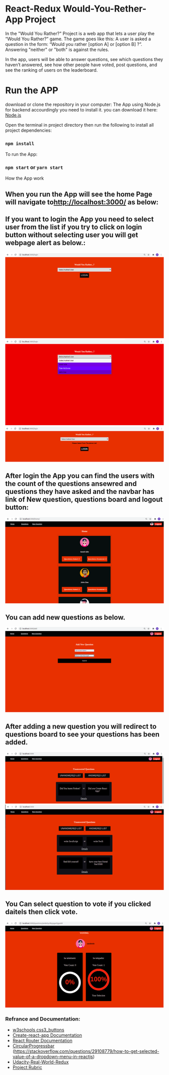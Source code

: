 
# React-Redux Would-You-Rether-App Project
In the "Would You Rather?" Project is a web app that lets a user play the “Would You Rather?” game. The game goes like this: A user is asked a question in the form: “Would you rather [option A] or [option B] ?”. Answering "neither" or "both" is against the rules.

In the app, users will be able to answer questions, see which questions they haven’t answered, see how other people have voted, post questions, and see the ranking of users on the leaderboard.


# Run the APP
download or clone the repository in your computer:
The App using Node.js for backend accourdingly you need to install it.
you can download it here: [Node.js](https://nodejs.org/en/)


Open the terminal in project directory then run the following to install all project dependencies:

### ```npm install```

To run the App:

### ```npm start```  or  ```yarn start```

How the App work

## When you run the App will see the home Page will navigate to[http://localhost:3000/](http://localhost:3000/) as below:
## If you want to login the App you need to select user from the list if you try to click on login button without selecting user you will get webpage alert as below.:
![Login Screen](src/Image/login.png "Login Screen")
![Login Screen](src/Image/select-user.png "Select User From The List Screen")
![Login Screen](src/Image/login-faild.png "Error Screen")
## After login the App you can find the users with the count of the questions ansewred and questions they have asked and the navbar has link of New question, questions board and logout button:
![Home Screen](src/Image/home.png "Home Screen")

## You can add new questions as below.
![New Question Screen](src/Image/NewQuestion.png "Home Screen")


## After adding a new question you will redirect to questions board to see your questions has been added.
![Questions Board Screen](src/Image/New-qution-has-been-listed.png "Search Screen")
![Questions Board Screen](src/Image/QuestionBoard.png "Search Screen")

## You Can select question to vote if you clicked daitels then click vote.
![Questions Board Screen](src/Image/questionvote.png "Search Screen")



### Refrance and Documentation:
* [w3schools css3_buttons](https://www.w3schools.com/css/css3_buttons.asp)
* [Create-react-app Documentation](https://github.com/facebookincubator/create-react-app)
* [React Router Documentation](http://knowbody.github.io/react-router-docs/)
* [CircularProgressbar](https://www.npmjs.com/package/react-circular-progressbar)
(https://stackoverflow.com/questions/29108779/how-to-get-selected-value-of-a-dropdown-menu-in-reactjs)
* [Udacity-Real-World-Redux](https://classroom.udacity.com/nanodegrees/nd019/parts/7dab5516-d1ae-45d3-b8f8-d782b5534caf/modules/ab9d8a1f-ff75-4ba7-a2aa-82cc30383710/lessons/f126db7d-157a-4b30-90de-17bd8b07208b/concepts/9371c8b3-8df8-4fc8-a511-3b21ae438261)
* [Project Rubric](https://review.udacity.com/#!/rubrics/1567/view)


